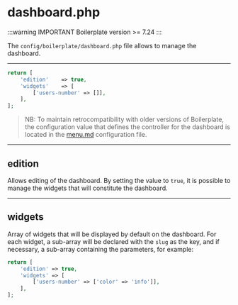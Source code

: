 # dashboard.php

:::warning IMPORTANT
Boilerplate version >= 7.24
:::

The `config/boilerplate/dashboard.php` file allows to manage the dashboard.

---

```php
return [
    'edition'    => true,
    'widgets'    => [
        ['users-number' => []],
    ],
];

```

> NB: To maintain retrocompatibility with older versions of Boilerplate, the configuration value that defines the controller for the dashboard is located in the [menu.md](menu.md) configuration file.

---

## edition

Allows editing of the dashboard. By setting the value to `true`, it is possible to manage the widgets that will constitute the dashboard.

---

## widgets

Array of widgets that will be displayed by default on the dashboard. For each widget, a sub-array will be declared with the `slug` as the key, and if necessary, a sub-array containing the parameters, for example:

```php
return [
    'edition' => true,
    'widgets' => [
        ['users-number' => ['color' => 'info']],
    ],
];
```